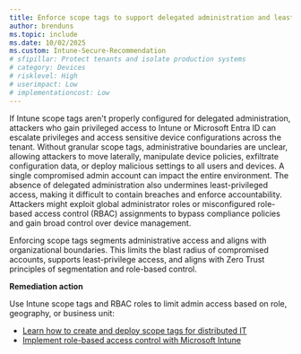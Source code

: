 ```yaml
---
title: Enforce scope tags to support delegated administration and least-privilege access
author: brenduns
ms.topic: include
ms.date: 10/02/2025
ms.custom: Intune-Secure-Recommendation
# sfipillar: Protect tenants and isolate production systems
# category: Devices
# risklevel: High
# userimpact: Low
# implementationcost: Low
---
```

If Intune scope tags aren't properly configured for delegated administration, attackers who gain privileged access to Intune or Microsoft Entra ID can escalate privileges and access sensitive device configurations across the tenant. Without granular scope tags, administrative boundaries are unclear, allowing attackers to move laterally, manipulate device policies, exfiltrate configuration data, or deploy malicious settings to all users and devices. A single compromised admin account can impact the entire environment. The absence of delegated administration also undermines least-privileged access, making it difficult to contain breaches and enforce accountability. Attackers might exploit global administrator roles or misconfigured role-based access control (RBAC) assignments to bypass compliance policies and gain broad control over device management.

Enforcing scope tags segments administrative access and aligns with organizational boundaries. This limits the blast radius of compromised accounts, supports least-privilege access, and aligns with Zero Trust principles of segmentation and role-based control.

**Remediation action**

Use Intune scope tags and RBAC roles to limit admin access based on role, geography, or business unit:  
- [Learn how to create and deploy scope tags for distributed IT](/intune/intune-service/fundamentals/scope-tags)
- [Implement role-based access control with Microsoft Intune](/intune/intune-service/fundamentals/role-based-access-control)
